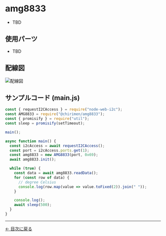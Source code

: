 # amg8833



- TBD

## 使用パーツ

- TBD



## 配線図

![配線図](../node-examples/amg8833/schematic.png "schematic")

## サンプルコード (main.js)

```javascript
const { requestI2CAccess } = require("node-web-i2c");
const AMG8833 = require("@chirimen/amg8833");
const { promisify } = require("util");
const sleep = promisify(setTimeout);

main();

async function main() {
  const i2cAccess = await requestI2CAccess();
  const port = i2cAccess.ports.get(1);
  const amg8833 = new AMG8833(port, 0x69);
  await amg8833.init();

  while (true) {
    const data = await amg8833.readData();
    for (const row of data) {
      // degree Celsius
      console.log(row.map(value => value.toFixed(2)).join(" "));
    }

    console.log();
    await sleep(500);
  }
}
```


---
[← 目次に戻る](./index.md)

